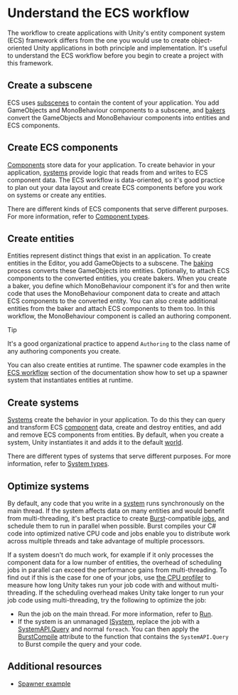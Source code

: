 # Understand the ECS workflow

The workflow to create applications with Unity's entity component system (ECS) framework differs from the one you would use to create object-oriented Unity applications in both principle and implementation. It's useful to understand the ECS workflow before you begin to create a project with this framework.

## Create a subscene

ECS uses [subscenes](conversion-subscenes.md) to contain the content of your application. You add GameObjects and MonoBehaviour components to a subscene, and [bakers](baking.md) convert the GameObjects and MonoBehaviour components into entities and ECS components.

## Create ECS components

[Components](concepts-components.md) store data for your application. To create behavior in your application, [systems](concepts-systems.md) provide logic that reads from and writes to ECS component data. The ECS workflow is data-oriented, so it's good practice to plan out your data layout and create ECS components before you work on systems or create any entities.

There are different kinds of ECS components that serve different purposes. For more information, refer to [Component types](components-type.md). 

## Create entities

Entities represent distinct things that exist in an application. To create entities in the Editor, you add GameObjects to a subscene. The [baking](baking.md) process converts these GameObjects into entities. Optionally, to attach ECS components to the converted entities, you create bakers. When you create a baker, you define which MonoBehaviour component it's for and then write code that uses the MonoBehaviour component data to create and attach ECS components to the converted entity. You can also create additional entities from the baker and attach ECS components to them too. In this workflow, the MonoBehaviour component is called an authoring component.

>[!TIP]
>It's a good organizational practice to append `Authoring` to the class name of any authoring components you create.

You can also create entities at runtime. The spawner code examples in the [ECS workflow](ecs-workflow.md) section of the documentation show how to set up a spawner system that instantiates entities at runtime.

## Create systems

[Systems](concepts-systems.md) create the behavior in your application. To do this they can query and transform ECS [component](concepts-components.md) data, create and destroy entities, and add and remove ECS components from entities. By default, when you create a system, Unity instantiates it and adds it to the default [world](concepts-worlds.md).

There are different types of systems that serve different purposes. For more information, refer to [System types](concepts-systems.md#system-types).

## Optimize systems

By default, any code that you write in a [system](concepts-systems.md) runs synchronously on the main thread. If the system affects data on many entities and would benefit from multi-threading, it's best practice to create [Burst](https://docs.unity3d.com/Packages/com.unity.burst@latest/index.html)-compatible [jobs](xref:JobSystem), and schedule them to run in parallel when possible. Burst compiles your C# code into optimized native CPU code and jobs enable you to distribute work across multiple threads and take advantage of multiple processors.

If a system doesn't do much work, for example if it only processes the component data for a low number of entities, the overhead of scheduling jobs in parallel can exceed the performance gains from multi-threading. To find out if this is the case for one of your jobs, use [the CPU profiler](xref:Profiler) to measure how long Unity takes run your job code with and without multi-threading. If the scheduling overhead makes Unity take longer to run your job code using multi-threading, try the following to optimize the job:

* Run the job on the main thread. For more information, refer to [Run](xref:Unity.Entities.IJobEntityExtensions.Run*).
* If the system is an unmanaged [ISystem](systems-isystem.md), replace the job with a [SystemAPI.Query](xref:Unity.Entities.SystemAPI.Query*) and normal `foreach`. You can then apply the [BurstCompile](https://docs.unity3d.com/Packages/com.unity.burst@latest/index.html?subfolder=/manual/compilation-burstcompile.html) attribute to the function that contains the `SystemAPI.Query` to Burst compile the query and your code.

## Additional resources

* [Spawner example](ecs-workflow-example.md)